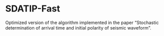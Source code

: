 # SDATIP-Fast
Optimized version of the algorithm implemented in the paper “Stochastic determination of arrival time and initial polarity of seismic waveform”.
